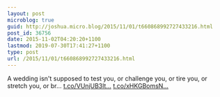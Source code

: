 ```yaml
---
layout: post
microblog: true
guid: http://joshua.micro.blog/2015/11/01/t660868992727433216.html
post_id: 36756
date: 2015-11-02T04:20:20+1100
lastmod: 2019-07-30T17:41:27+1100
type: post
url: /2015/11/01/t660868992727433216.html
---
```

A wedding isn't supposed to test you, or challenge you, or tire you, or stretch you, or br… [t.co/VUnjUB3lt...](https://t.co/VUnjUB3lta) [t.co/xHKGBomsN...](https://t.co/xHKGBomsNJ)
